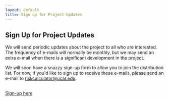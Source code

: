 ```yaml
---
layout: default
title: Sign up for Project Updates
---
```


## Sign Up for Project Updates

We will send periodic updates about the project to all who are interested. The frequency of e-mails will normally be monthly, but we may send an extra e-mail when there is a significant development in the project.

We will soon have a snazzy sign-up form to allow you to join the distribution list. For now, if you'd like to sign up to receive these e-mails, please send an e-mail to [riskcalculator@ucar.edu](mailto:riskcalculator@ucar.edu&subject=sign-up%20for%20project%20updates). 

##
[Sign-up here](https://groups.google.com/a/ucar.edu/forum/#!forum/riskcalculator-updates/join)


<iframe id="forum_embed"
  src="javascript:void(0)"
  scrolling="no"
  frameborder="0"
  width="900"
  height="700">
</iframe>
<script type="text/javascript">
  document.getElementById('forum_embed').src =
     'https://groups.google.com/a/ucar.edu/forum/embed/?place=forum/riskcalculator-updates'
     + '&showsearch=true&showpopout=true&showtabs=false'
     + '&parenturl=' + encodeURIComponent(window.location.href);
</script>

